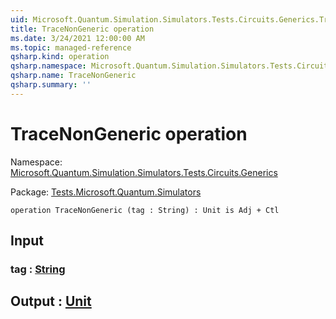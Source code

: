 ```yaml
---
uid: Microsoft.Quantum.Simulation.Simulators.Tests.Circuits.Generics.TraceNonGeneric
title: TraceNonGeneric operation
ms.date: 3/24/2021 12:00:00 AM
ms.topic: managed-reference
qsharp.kind: operation
qsharp.namespace: Microsoft.Quantum.Simulation.Simulators.Tests.Circuits.Generics
qsharp.name: TraceNonGeneric
qsharp.summary: ''
---
```


# TraceNonGeneric operation

Namespace: [Microsoft.Quantum.Simulation.Simulators.Tests.Circuits.Generics](xref:Microsoft.Quantum.Simulation.Simulators.Tests.Circuits.Generics)

Package: [Tests.Microsoft.Quantum.Simulators](https://nuget.org/packages/Tests.Microsoft.Quantum.Simulators)




```qsharp
operation TraceNonGeneric (tag : String) : Unit is Adj + Ctl
```


## Input

### tag : [String](xref:microsoft.quantum.lang-ref.string)





## Output : [Unit](xref:microsoft.quantum.lang-ref.unit)

